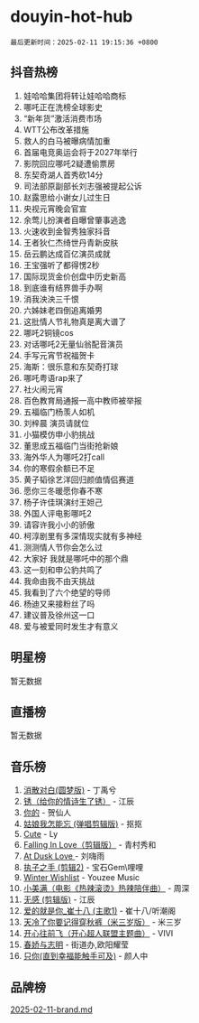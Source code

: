 # douyin-hot-hub

`最后更新时间：2025-02-11 19:15:36 +0800`

## 抖音热榜

1. 娃哈哈集团将转让娃哈哈商标
1. 哪吒正在洗榜全球影史
1. “新年货”激活消费市场
1. WTT公布改革措施
1. 救人的白马被曝病情加重
1. 首届电竞奥运会将于2027年举行
1. 影院回应哪吒2疑遭偷票房
1. 东契奇湖人首秀砍14分
1. 司法部原副部长刘志强被提起公诉
1. 赵露思给小谢女儿过生日
1. 央视元宵晚会官宣
1. 余莺儿扮演者自曝曾肇事逃逸
1. 火速收到金智秀独家抖音
1. 王者狄仁杰绮世丹青新皮肤
1. 岳云鹏达成百亿演员成就
1. 王宝强听了都得愣2秒
1. 国际现货金价创盘中历史新高
1. 到底谁有结界兽手办啊
1. 消我泱泱三千恨
1. 六姊妹老四倒追离婚男
1. 这批情人节礼物真是离大谱了
1. 哪吒2铜镜cos
1. 对话哪吒2无量仙翁配音演员
1. 手写元宵节祝福贺卡
1. 海斯：很乐意和东契奇打球
1. 哪吒粤语rap来了
1. 社火闹元宵
1. 百色教育局通报一高中教师被举报
1. 五福临门杨羡人如机
1. 刘梓晨 演员请就位
1. 小猫模仿申小豹挑战
1. 董思成五福临门当街抢新娘
1. 海外华人为哪吒2打call
1. 你的寒假余额已不足
1. 黄子韬徐艺洋回归颜值情侣赛道
1. 愿你三冬暖愿你春不寒
1. 杨子许佳琪演纣王妲己
1. 外国人评电影哪吒2
1. 请容许我小小的骄傲
1. 柯淳剧里有多深情现实就有多神经
1. 测测情人节你会怎么过
1. 大家好 我就是哪吒中的那个鼎
1. 这一刻和申公豹共鸣了
1. 我命由我不由天挑战
1. 我看到了六个绝望的导师
1. 杨迪又来接粉丝了吗
1. 建议普及徐州这一口
1. 爱与被爱同时发生才有意义

## 明星榜

暂无数据

## 直播榜

暂无数据

## 音乐榜

1. [消散对白(圆梦版)](https://sf5-hl-cdn-tos.douyinstatic.com/obj/tos-cn-ve-2774/og4jB5I5IizzoZVAAAzWgBMAsMDWoArfwBOiFs) - 丁禹兮
1. [锈（给你的情诗生了锈）](https://sf6-cdn-tos.douyinstatic.com/obj/tos-cn-ve-2774/o8a1PBtVqIYbPEGK6e5A4egedVMdm3fCIz6bbE) - 江辰
1. [你的](https://sf3-cdn-tos.douyinstatic.com/obj/tos-cn-ve-2774/oYuIeKf42jB7sEV6B2upMdpYAgfrQWj0FeRegh) - 贺仙人
1. [姑娘我怎能忘 (弹唱剪辑版)](https://sf5-hl-cdn-tos.douyinstatic.com/obj/tos-cn-ve-2774/okamwrBGEMz6illuEofAsMV4yzF5tVWbBiA5AI) - 抠抠
1. [Cute](https://sf5-hl-cdn-tos.douyinstatic.com/obj/tos-cn-ve-2774/o4IbIzHWKAAB4wsS5qMBRiiAlEBGTpQRNfFvuo) - Ly
1. [Falling In Love（剪辑版）](https://sf5-hl-cdn-tos.douyinstatic.com/obj/tos-cn-ve-2774/o8ajpA8zzgBPahbBIO8AcKGBLJezFCRd1wfP9f) - 青村秀和
1. [ At Dusk  Love ](https://sf5-hl-cdn-tos.douyinstatic.com/obj/tos-cn-ve-2774/o8CrpCf5CaYgI4ZrtQgMQAFEfuGqNnRSDQAPBc) - 刘嗨雨
1. [执子之手 (剪辑2)](https://sf5-hl-cdn-tos.douyinstatic.com/obj/tos-cn-ve-2774/oUoZLQjCc31XzqsBnBQUNgeKtYPBcgbFDwtfcu) - 宝石Gem\哩哩
1. [Winter Wishlist](https://sf5-hl-cdn-tos.douyinstatic.com/obj/tos-cn-ve-2774/oIIgUOeamCFCVAzxN6MFRLIBlLGpUqQxeeHrLE) - Youzee Music
1. [小美满（电影《热辣滚烫》热辣陪伴曲）](https://sf5-hl-cdn-tos.douyinstatic.com/obj/tos-cn-ve-2774/o0GAn2lSgfZIDUgtevCGDQYnFg4CwnrBaxbTZL) - 周深
1. [无感 (剪辑版)](https://sf5-hl-cdn-tos.douyinstatic.com/obj/tos-cn-ve-2774/o0eIsUzJBDlQaQFC5OFlgbMEZC1TFYBftOBn6p) - 江辰
1. [爱的就是你_崔十八 (主歌1)](https://sf5-hl-cdn-tos.douyinstatic.com/obj/tos-cn-ve-2774/oI5BO5DhFZ6UTcNCnZaOCBLtZ7WIMQGfgnXf5E) - 崔十八/听潮阁
1. [天冷了你要记得穿秋裤（米三岁版）](https://sf3-cdn-tos.douyinstatic.com/obj/tos-cn-ve-2774/oQlIwVIDWiZ6BQilAorS7MA0AgCkQDvcZAdm1) - 米三岁
1. [开心往前飞（开心超人联盟主题曲）](https://sf5-hl-cdn-tos.douyinstatic.com/obj/tos-cn-ve-2774/9d8fb7c82cf1421fb93a9fe925275e0a) - VIVI
1. [春娇与志明](https://sf5-hl-cdn-tos.douyinstatic.com/obj/tos-cn-ve-2774/e530d8fceb7044b39707d7f9ff54add1) - 街道办,欧阳耀莹
1. [只你(直到幸福能触手可及)](https://sf5-hl-cdn-tos.douyinstatic.com/obj/tos-cn-ve-2774/o0lBkRDzFTeaVSUz3ZZSCBVtZ5DIMQGfgmEAuE) - 颜人中

## 品牌榜

[2025-02-11-brand.md](2025-02-11-brand.md)
